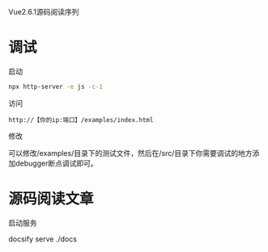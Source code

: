 Vue2.6.1源码阅读序列

# 调试

启动

```bash
npx http-server -e js -c-1
```

访问

```
http://【你的ip:端口】/examples/index.html
```

修改

可以修改/examples/目录下的测试文件，然后在/src/目录下你需要调试的地方添加debugger断点调试即可。

# 源码阅读文章

启动服务

docsify serve ./docs

